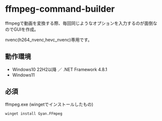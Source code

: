 # ffmpeg-command-builder
ffmpegで動画を変換する際、毎回同じようなオプションを入力するのが面倒なのでGUIを作成。

nvenc(h264_nvenc,hevc_nvenc)専用です。

## 動作環境
* Windows10 22H2以降 ／ .NET Framework 4.8.1
* Windows11

## 必須
ffmpeg.exe (wingetでインストールしたもの)
```
winget install Gyan.FFmpeg
```